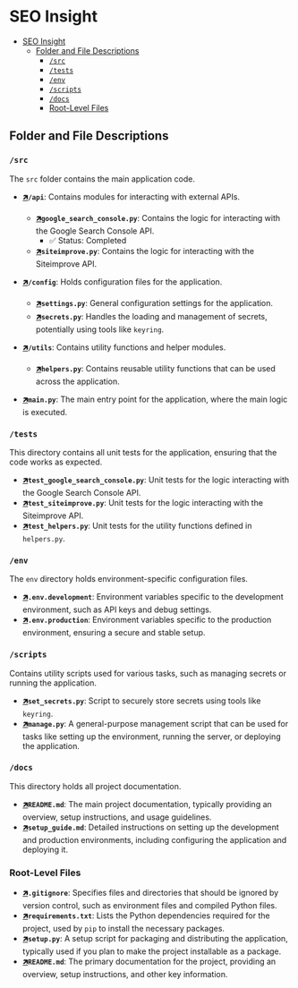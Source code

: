 # SEO Insight

- [SEO Insight](#seo-insight)
  - [Folder and File Descriptions](#folder-and-file-descriptions)
    - [`/src`](#src)
    - [`/tests`](#tests)
    - [`/env`](#env)
    - [`/scripts`](#scripts)
    - [`/docs`](#docs)
    - [Root-Level Files](#root-level-files)

## Folder and File Descriptions

### `/src`

The `src` folder contains the main application code.

- **[🡵](https://github.com/isaiahdaviscom/SEO-Insight/blob/main/src/api/google_search_console.py)`/api`**: Contains modules for interacting with external APIs.
  - **[🡵](https://github.com/isaiahdaviscom/SEO-Insight/blob/main/src/api/google_search_console.py)`google_search_console.py`**: Contains the logic for interacting with the Google Search Console API.
    - ✅ Status: Completed
  - **[🡵](https://github.com/isaiahdaviscom/SEO-Insight/blob/main/src/api/google_search_console.py)`siteimprove.py`**: Contains the logic for interacting with the Siteimprove API.
  
- **[🡵](https://github.com/isaiahdaviscom/SEO-Insight/blob/main/src/api/google_search_console.py)`/config`**: Holds configuration files for the application.
  - **[🡵](https://github.com/isaiahdaviscom/SEO-Insight/blob/main/src/api/google_search_console.py)`settings.py`**: General configuration settings for the application.
  - **[🡵](https://github.com/isaiahdaviscom/SEO-Insight/blob/main/src/api/google_search_console.py)`secrets.py`**: Handles the loading and management of secrets, potentially using tools like `keyring`.
  
- **[🡵](https://github.com/isaiahdaviscom/SEO-Insight/blob/main/src/api/google_search_console.py)`/utils`**: Contains utility functions and helper modules.
  - **[🡵](https://github.com/isaiahdaviscom/SEO-Insight/blob/main/src/api/google_search_console.py)`helpers.py`**: Contains reusable utility functions that can be used across the application.

- **[🡵](https://github.com/isaiahdaviscom/SEO-Insight/blob/main/src/api/google_search_console.py)`main.py`**: The main entry point for the application, where the main logic is executed.

### `/tests`

This directory contains all unit tests for the application, ensuring that the code works as expected.

- **[🡵](https://github.com/isaiahdaviscom/SEO-Insight/blob/main/src/api/google_search_console.py)`test_google_search_console.py`**: Unit tests for the logic interacting with the Google Search Console API.
- **[🡵](https://github.com/isaiahdaviscom/SEO-Insight/blob/main/src/api/google_search_console.py)`test_siteimprove.py`**: Unit tests for the logic interacting with the Siteimprove API.
- **[🡵](https://github.com/isaiahdaviscom/SEO-Insight/blob/main/src/api/google_search_console.py)`test_helpers.py`**: Unit tests for the utility functions defined in `helpers.py`.

### `/env`

The `env` directory holds environment-specific configuration files.

- **[🡵](https://github.com/isaiahdaviscom/SEO-Insight/blob/main/src/api/google_search_console.py)`.env.development`**: Environment variables specific to the development environment, such as API keys and debug settings.
- **[🡵](https://github.com/isaiahdaviscom/SEO-Insight/blob/main/src/api/google_search_console.py)`.env.production`**: Environment variables specific to the production environment, ensuring a secure and stable setup.

### `/scripts`

Contains utility scripts used for various tasks, such as managing secrets or running the application.

- **[🡵](https://github.com/isaiahdaviscom/SEO-Insight/blob/main/src/api/google_search_console.py)`set_secrets.py`**: Script to securely store secrets using tools like `keyring`.
- **[🡵](https://github.com/isaiahdaviscom/SEO-Insight/blob/main/src/api/google_search_console.py)`manage.py`**: A general-purpose management script that can be used for tasks like setting up the environment, running the server, or deploying the application.

### `/docs`

This directory holds all project documentation.

- **[🡵](https://github.com/isaiahdaviscom/SEO-Insight/blob/main/src/api/google_search_console.py)`README.md`**: The main project documentation, typically providing an overview, setup instructions, and usage guidelines.
- **[🡵](https://github.com/isaiahdaviscom/SEO-Insight/blob/main/src/api/google_search_console.py)`setup_guide.md`**: Detailed instructions on setting up the development and production environments, including configuring the application and deploying it.

### Root-Level Files

- **[🡵](https://github.com/isaiahdaviscom/SEO-Insight/blob/main/src/api/google_search_console.py)`.gitignore`**: Specifies files and directories that should be ignored by version control, such as environment files and compiled Python files.
- **[🡵](https://github.com/isaiahdaviscom/SEO-Insight/blob/main/src/api/google_search_console.py)`requirements.txt`**: Lists the Python dependencies required for the project, used by `pip` to install the necessary packages.
- **[🡵](https://github.com/isaiahdaviscom/SEO-Insight/blob/main/src/api/google_search_console.py)`setup.py`**: A setup script for packaging and distributing the application, typically used if you plan to make the project installable as a package.
- **[🡵](https://github.com/isaiahdaviscom/SEO-Insight/blob/main/src/api/google_search_console.py)`README.md`**: The primary documentation for the project, providing an overview, setup instructions, and other key information.
